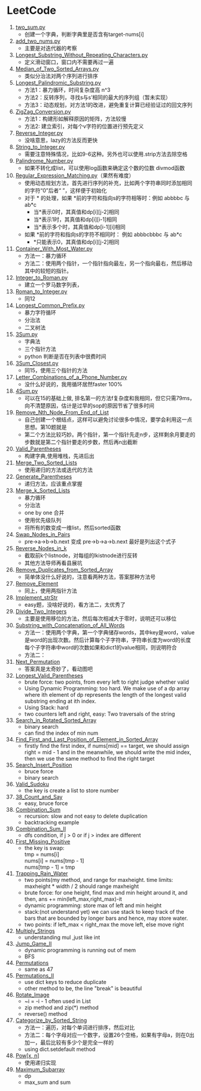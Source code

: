 # LeetCode
1. [two_sum.py](./codes_1-50/1_two_sum.py)  
   * 创建一个字典，判断字典里是否含有target-nums\[i]  
2. [add_two_nums.py](./codes_1-50_1-50/2_add_two_nums.py)  
   * 主要是对迭代器的考察  
3. [Longest_Substring_Without_Repeating_Characters.py](./codes_1-50_1-50/3_Longest_Substring_Without_Repeating_Characters.py)  
   * 定义滑动窗口，窗口内不需要再过一遍  
4. [Median_of_Two_Sorted_Arrays.py](./codes_1-50_1-50/4_Median_of_Two_Sorted_Arrays.py)  
   * 类似分治法对两个序列进行排序  
5. [Longest_Palindromic_Substring.py](./codes_1-50_1-50/5_Longest_Palindromic_Substring.py) 
   * 方法1：暴力循环，时间复杂度高 n^3
   * 方法2：反转序列，寻找s与s’相同的最大的序列组（暂未实现）
   * 方法3：动态规划，对方法1的改进，避免重复计算已经验证过的回文序列
6. [ZigZag_Conversion.py](./codes_1-50_1-50/6_ZigZag_Conversion.py)
   * 方法1：构建形如解释原因的矩阵，方法较慢
   * 方法2: 建立索引，对每个v字符的位置进行预先定义
7. [Reverse_Integer.py](./codes_1-50_1-50/7_Reverse_Integer.py)
   * 没啥意思，lazy的方法反而更快
8. [String_to_Integer.py](./codes_1-50_1-50/8_String_to_Integer.py)
   * 需要注意特殊情况，比如9-6这种。另外也可以使用.strip方法去除空格
9. [Palindrome_Number.py](./codes_1-50_1-50/9_Palindrome_Number.py)
   * 如果不转化成list，可以使用log函数来确定这个数的位数 divmod函数
10. [Regular_Expression_Matching.py](./codes_1-50_1-50/10_Regular_Expression_Matching.py)（果然有难度）
    * 使用动态规划方法，首先进行序列的补充，比如两个字符串同时添加相同的字符“0”后者“ ”，这样便于初始化
    * 对于 \* 的处理，如果 \*前的字符和指向s的字符相等时：例如 abbbbc 与 ab*c
       * 当\*表示0时，其真值和dp\[i]\[j-2]相同
       * 当\*表示1时，其真值和dp\[i]\[i-1]相同
       * 当\*表示多个时，其真值和dp\[i-1]\[i]相同
    * 如果 \*前的字符和指向s的字符不相同时： 例如 abbbcbbbc 与 ab*c
       * \*只能表示0，其真值和dp\[i]\[j-2]相同
11. [Container_With_Most_Water.py](./codes_1-50_1-50/11_Container_With_Most_Water.py) 
    * 方法一：暴力循环
    * 方法二：使用两个指针，一个指针指向最左，另一个指向最右，然后移动其中的较短的指针。
12. [Integer_to_Roman.py](./codes_1-50_1-50/12_Integer_to_Roman.py)
    * 建立一个罗马数字列表，
13. [Roman_to_Integer.py](./codes_1-50_1-50/13_Roman_to_Integer.py)
    * 同12
14. [Longest_Common_Prefix.py](./codes_1-50_1-50/14_Longest_Common_Prefix.py)
    * 暴力字符循环
    * 分治法
    * 二叉树法
15. [3Sum.py](./codes_1-50_1-50/15_3Sum.py)
    * 字典法
    * 三个指针方法
    * python 判断是否在列表中很费时间
16. [3Sum_Closest.py](./codes_1-50_1-50/16_3Sum_Closest.py)
    * 同15，使用三个指针的方法
17. [Letter_Combinations_of_a_Phone_Number.py](./codes_1-50_1-50/17_Letter_Combinations_of_a_Phone_Number.py)
    * 没什么好说的，我用循环居然faster 100%
18. [4Sum.py](./codes_1-50/18_4Sum.py)
    * 可以在15的基础上做, 排名第一的方法f复杂度和我相同，但它只需79ms，向不清楚原因，估计是过早的sop的原因节省了很多时间
19. [Remove_Nth_Node_From_End_of_List](./codes_1-50/19_Remove_Nth_Node_From_End_of_List.py)
    * 自己创建一个根结点，这样可以避免讨论很多中情况，要学会利用这一点思想。第10题就是
    * 第二个方法比较巧妙。两个指针，第一个指针先走n步，这样剩余月要走的步数就是第二个指针要走的步数，然后再n出截断
20. [Valid_Parentheses](./codes_1-50/20_Valid_Parentheses.py)
    * 构建字典,使用堆栈，先进后出
21. [Merge_Two_Sorted_Lists](./codes_1-50/21_Merge_Two_Sorted_Lists.py) 
    * 使用递归的方法或迭代的方法   
22. [Generate_Parentheses](./codes_1-50/22_Generate_Parentheses.py)
    * 递归方法，应该重点掌握
23. [Merge_k_Sorted_Lists](./codes_1-50/23_Merge_k_Sorted_Lists.py)
    * 暴力循环
    * 分治法
    * one by one 合并
    * 使用优先级队列
    * 将所有的数变成一维list，然后sorted函数
24. [Swap_Nodes_in_Pairs](./codes_1-50/24_Swap_Nodes_in_Pairs.py)
    * pre->a->b->b.next 变成 pre->b->a->b.next
    最好是列出这个式子
25. [Reverse_Nodes_in_k](./codes_1-50/25_Reverse_Nodes_in_k-Group.py)
    * 截取前k个listnode，对每组的lkistnode进行反转
    * 其他方法导师再看县展坑
26. [Remove_Duplicates_from_Sorted_Array](./codes_1-50/26_Remove_Duplicates_from_Sorted_Array.py)
    * 简单体没什么好说的，注意看两种方法，答案那种方法号
27. [Remove_Element](./codes_1-50/27_Remove_Element.py)
    * 同上，使用两指针方法
28. [Implement_strStr](./codes_1-50/28_Implement_strStr().py)
    * easy题，没啥好说的，看方法二，太优秀了
29. [Divide_Two_Integers](./codes_1-50/29_Divide_Two_Integers.py) 
    * 主要是使用移位的方法，然后每次相减大于零时，说明还可以移位   
30. [Substring_with_Concatenation_of_All_Words](./codes_1-50/30_Substring_with_Concatenation_of_All_Words.py)
    * 方法一：使用两个字典，第一个字典储存words，其中key是word，value是word的出现次数。然后计算每个子字符串，字符串长度为word的长度
    每个子字符串中word的次数如果和dict1的value相同，则说明符合
    * 方法二：
31. [Next_Permutation](./codes_1-50/31_Next_Permutation.py)
    * 答案真是太奇妙了，看动图吧
32. [Longest_Valid_Parentheses](./codes_1-50/32_Longest_Valid_Parentheses.py)
    * brute force: two points, from every left to right judge whether valid
    * Using Dynamic Programming:  too hard. We make use of a dp array where ith element of dp represents the length of the longest valid substring ending at ith index.
    * Using Stack: hard
    * two counters left and right, easy: Two traversals of the string
33. [Search_in_Rotated_Sorted_Array](./codes_1-50/33_Search_in_Rotated_Sorted_Array.py)
    * binary search 
    * can find the index of min num
34. [Find_First_and_Last_Position_of_Element_in_Sorted_Array](codes_1-50/34_Find_First_and_Last_Position_of_Element_in_Sorted_Array.py)
    * firstly find the first index, if nums[mid] == target, we should assign right = mid - 1 and in the meanwhile, we should write the mid index, then we use the same method to find the right target
35. [Search_Insert_Position](codes_1-50/35_Search_Insert_Position.py)
    * bruce force
    * binary search 
36. [Valid_Sudoku](codes_1-50/36_Valid_Sudoku.py)
    * the key is create a list to store number
38. [38_Count_and_Say](./codes_1-50/38_Count_and_Say.py)
    * easy, bruce force
39. [Combination_Sum](codes_1-50/39_Combination_Sum.py)
    * recursion: slow and not easy to delete duplication
    * backtracking example
40. [Combination_Sum_II](codes_1-50/40_Combination_Sum_II.py)
    * dfs condition, if j > 0 or if j > index are different
41. [First_Missing_Positive](codes_1-50/41_First_Missing_Positive.py)
    * the key is swap: 
    <br>  tmp = nums\[i] 
    <br>  nums\[i] = nums\[tmp - 1] 
    <br>  nums\[tmp - 1] = tmp
42. [Trapping_Rain_Water](./codes_1-50/42_Trapping_Rain_Water.py)
    * two points(my method, and range for maxheight. time limits: maxheight * width / 2 should range maxheight
    * brute force: for one height, find max and min height around it, and then, ans += min(left_max,right_max)-it
    * dynamic programming: store max of left and min height
    * stack:(not understand yet) we can use stack to keep track of the bars that are bounded by longer bars and hence, may store water.
    * two points: if left_max < right_max the move left, else move right
43. [Multiply_Strings](./codes_1-50/43_Multiply_Strings.py)
    * understanding mul ,just like int
45. [Jump_Game_II](./codes_1-50/45_Jump_Game_II.py)
    * dynamic programming is running out of mem
    * BFS
46. [Permutations](./codes_1-50/46_Permutations.py)
    * same as 47
47. [Permutations_II](./codes_1-50/47_Permutations_II.py)
    * use dict keys to reduce duplicate
    * other method to be, the line "break" is beautiful 
48. [Rotate_Image](./codes_1-50/48_Rotate_Image.py)
    * ~i = -i - 1  often used in List 
    * zip method and zip(*) method 
    * reverse() method
49. [Categorize_by_Sorted_String](./codes_1-50/49_Categorize_by_Sorted_String.py)
    * 方法一：遍历，对每个单词进行排序，然后对比 
    * 方法二：每个字母对应一个数字，设置26个空格，如果有字母a，则在0出加一，最后比较有多少个是完全一样的
    * using dict.setdefault method 
50. [Pow[x, n]](./codes_1-50/50_Pow_x_n.py)
    * 使用递归实现
53. [Maximum_Subarray](codes_51-100/53_Maximum_Subarray.py)
    * dp
    * max_sum and sum 